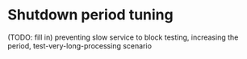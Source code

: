 # Shutdown period tuning

(TODO: fill in) preventing slow service to block testing, increasing the period, test-very-long-processing scenario